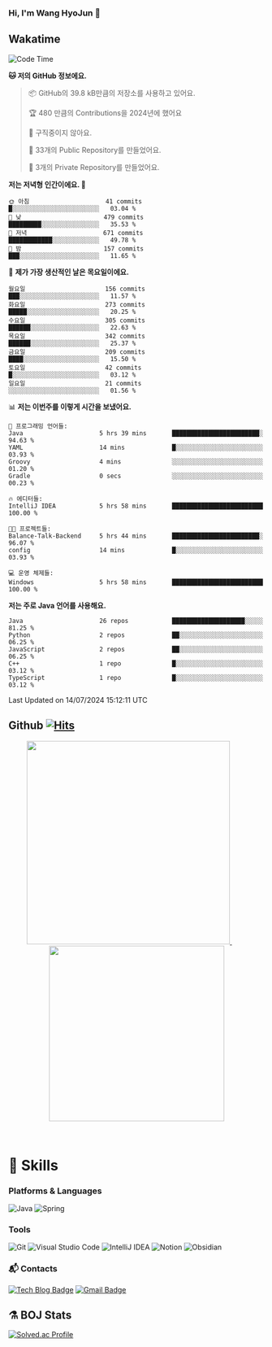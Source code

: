 ### Hi, I'm Wang HyoJun 👋

## Wakatime
<!--START_SECTION:waka-->
![Code Time](http://img.shields.io/badge/Code%20Time-223%20hrs%2026%20mins-blue)

**🐱 저의 GitHub 정보에요.** 

> 📦 GitHub의 39.8 kB만큼의 저장소를 사용하고 있어요. 
 > 
> 🏆 480 만큼의 Contributions을 2024년에 했어요
 > 
> 🚫 구직중이지 않아요.
 > 
> 📜 33개의 Public Repository를 만들었어요. 
 > 
> 🔑 3개의 Private Repository를 만들었어요. 
 > 
**저는 저녁형 인간이에요. 🦉** 

```text
🌞 아침                     41 commits          █░░░░░░░░░░░░░░░░░░░░░░░░   03.04 % 
🌆 낮　                     479 commits         █████████░░░░░░░░░░░░░░░░   35.53 % 
🌃 저녁                     671 commits         ████████████░░░░░░░░░░░░░   49.78 % 
🌙 밤　                     157 commits         ███░░░░░░░░░░░░░░░░░░░░░░   11.65 % 
```
📅 **제가 가장 생산적인 날은 목요일이에요.** 

```text
월요일                      156 commits         ███░░░░░░░░░░░░░░░░░░░░░░   11.57 % 
화요일                      273 commits         █████░░░░░░░░░░░░░░░░░░░░   20.25 % 
수요일                      305 commits         ██████░░░░░░░░░░░░░░░░░░░   22.63 % 
목요일                      342 commits         ██████░░░░░░░░░░░░░░░░░░░   25.37 % 
금요일                      209 commits         ████░░░░░░░░░░░░░░░░░░░░░   15.50 % 
토요일                      42 commits          █░░░░░░░░░░░░░░░░░░░░░░░░   03.12 % 
일요일                      21 commits          ░░░░░░░░░░░░░░░░░░░░░░░░░   01.56 % 
```


📊 **저는 이번주를 이렇게 시간을 보냈어요.** 

```text
💬 프로그래밍 언어들: 
Java                     5 hrs 39 mins       ████████████████████████░   94.63 % 
YAML                     14 mins             █░░░░░░░░░░░░░░░░░░░░░░░░   03.93 % 
Groovy                   4 mins              ░░░░░░░░░░░░░░░░░░░░░░░░░   01.20 % 
Gradle                   0 secs              ░░░░░░░░░░░░░░░░░░░░░░░░░   00.23 % 

🔥 에디터들: 
IntelliJ IDEA            5 hrs 58 mins       █████████████████████████   100.00 % 

🐱‍💻 프로젝트들: 
Balance-Talk-Backend     5 hrs 44 mins       ████████████████████████░   96.07 % 
config                   14 mins             █░░░░░░░░░░░░░░░░░░░░░░░░   03.93 % 

💻 운영 체제들: 
Windows                  5 hrs 58 mins       █████████████████████████   100.00 % 
```

**저는 주로 Java 언어를 사용해요.** 

```text
Java                     26 repos            ████████████████████░░░░░   81.25 % 
Python                   2 repos             ██░░░░░░░░░░░░░░░░░░░░░░░   06.25 % 
JavaScript               2 repos             ██░░░░░░░░░░░░░░░░░░░░░░░   06.25 % 
C++                      1 repo              █░░░░░░░░░░░░░░░░░░░░░░░░   03.12 % 
TypeScript               1 repo              █░░░░░░░░░░░░░░░░░░░░░░░░   03.12 % 
```




 Last Updated on 14/07/2024 15:12:11 UTC
<!--END_SECTION:waka-->

## Github [![Hits](https://hits.seeyoufarm.com/api/count/incr/badge.svg?url=https%3A%2F%2Fgithub.com%2Fgywns0417%2Fhit-counter&count_bg=%239AEB68&title_bg=%23B1D1F7&icon=&icon_color=%23E7E7E7&title=hits&edge_flat=false)](https://hits.seeyoufarm.com)

<p align="center">
  <a href="https://github.com/gywns0417">
    <img src="https://github-readme-stats.vercel.app/api?username=gywns0417&show_icons=true&theme=catppuccin_latte" width="400" style="max-width:100%;" />
  </a>
  &nbsp;
  &nbsp;
  &nbsp;
  &nbsp;
  <a href="https://github.com/gywns0417">
    <img src="https://github-readme-stats.vercel.app/api/top-langs/?username=gywns0417&layout=compact&show_icons=true&show_owner=true&theme=nord" width="345" style="max-width:100%;"/>
  </a>
</p>

<br>

# 💪 Skills
### Platforms & Languages
![Java](https://img.shields.io/badge/Java-007396.svg?&style=for-the-badge&logo=Java&logoColor=white)
![Spring](https://img.shields.io/badge/Spring-6DB33F.svg?&style=for-the-badge&logo=Spring&logoColor=white)

### Tools
![Git](https://img.shields.io/badge/Git-F05032.svg?&style=for-the-badge&logo=Git&logoColor=white)
![Visual Studio Code](https://img.shields.io/badge/Visual%20Studio%20Code-007ACC.svg?&style=for-the-badge&logo=Visual%20Studio%20Code&logoColor=white)
![IntelliJ IDEA](https://img.shields.io/badge/IntelliJ%20IDEA-000000.svg?&style=for-the-badge&logo=IntelliJ%20IDEA&logoColor=white)
![Notion](https://img.shields.io/badge/Notion-000000.svg?&style=for-the-badge&logo=Notion&logoColor=white)
![Obsidian](https://img.shields.io/badge/Obsidian-7C3AED.svg?&style=for-the-badge&logo=Obsidian&logoColor=white)


### :mailbox_with_mail: Contacts
[![Tech Blog Badge](http://img.shields.io/badge/-Tech%20blog-black?style=flat-square&logo=github&link=https://king-dev.tistory.com/)](https://king.tistory.com/)
[![Gmail Badge](https://img.shields.io/badge/Gmail-d14836?style=flat-square&logo=Gmail&logoColor=white&link=mailto:gywns0417@gmail.com)](mailto:gywns0417@gmail.com)

## ⚗️ BOJ Stats

[![Solved.ac Profile](http://mazassumnida.wtf/api/v2/generate_badge?boj=gywns0417)](https://solved.ac/gywns0417/)
